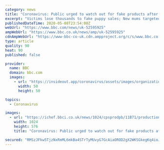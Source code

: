 ```yaml
---
category: news
title: "Coronavirus: Public urged to watch out for fake products after 'surge' in reports"
excerpt: "Victims lose thousands to fake puppy sales; New mums targeted in breastfeeding photo scam; Scammers use coronavirus 'hook' to target victims; The LGA - which represents councils i"
publishedDateTime: 2020-05-08T23:54:00Z
webUrl: "https://www.bbc.com/news/uk-52595925"
ampWebUrl: "https://www.bbc.co.uk/news/amp/uk-52595925"
cdnAmpWebUrl: "https://www-bbc-co-uk.cdn.ampproject.org/c/s/www.bbc.co.uk/news/amp/uk-52595925"
type: article
quality: 90
heat: 90
published: false

provider:
  name: BBC
  domain: bbc.com
  images:
    - url: "https://insideout.app/coronavirus/assets/images/organizations/bbc.com-50x50.jpg"
      width: 50
      height: 50

topics:
  - Coronavirus

images:
  - url: "https://ichef.bbci.co.uk/news/1024/cpsprodpb/11B71/production/_111516527_whatsubject.jpg"
    width: 1024
    height: 576
    title: "Coronavirus: Public urged to watch out for fake products after 'surge' in reports"

secured: "RMSzJFkw5TjzNxRmML6mkBa4STrTyMUvyG7GcAiaOROD2gX2WKSGkegKq4ioJZBNTZpefrZ5U7BZpczlQQC2vQwDUFYaaG4BM90fNbDm15scHag12EIAVIta5YilH4ZJ4okz5W6muZVida7Kp5OZU3eBrcAOuJgqw/KoaVEUDPFeQdmnZmjlBtJtp68EenfRbE9gLC08ZezR9CTpWRmNNQurNEF3MdoarrEuviRn+1GMUkv6T4SMWCNIrxX8vDlPH1EtrTUcBlfxzmq9zAq+2oxcG5KRXwBRCOgkfpb6DRfdsvp12jjfTsV8RM/g1TZvt1Jso0NSEVryZEq4PYDHiZqjfh2zmzSdlOrbFP48wotHRxKA5VBdJaPfPhgILOKc+1aZdI8CSEP+4qy2tuvBu0+Oq3qCBEq9z1aYKRgvuWWVfPghDMYsCuIcH8FaQ7lWG1e8ZLUC8o/WM8O1wUPVwXVtjhpb6UluYx34YqrR5Vw=;rgHkxcl1QW7ChmIF93OZoQ=="
---
```


